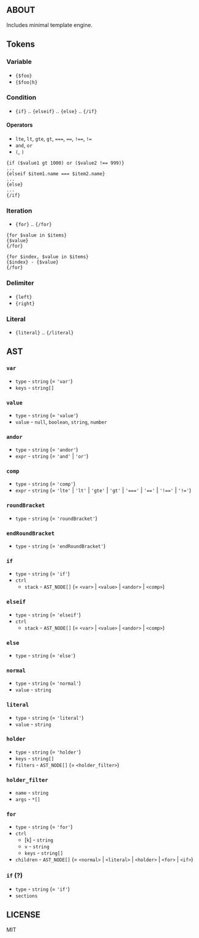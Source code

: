 ## ABOUT

Includes minimal template engine.


## Tokens


### Variable

- `{$foo}`
- `{$foo|h}`

### Condition

- `{if}` .. `{elseif}` .. `{else}` .. `{/if}`

#### Operators

- `lte`, `lt`, `gte`, `gt`, `===`, `==`, `!==`, `!=`
- `and`, `or`
- `(`, `)`

```
{if ($value1 gt 1000) or ($value2 !== 999)}
...
{elseif $item1.name === $item2.name}
...
{else}
...
{/if}
```

### Iteration

- `{for}` .. `{/for}`

```
{for $value in $items}
{$value}
{/for}
```

```
{for $index, $value in $items}
{$index} - {$value}
{/for}
```

### Delimiter

- `{left}`
- `{right}`

### Literal

- `{literal}` .. `{/literal}`


## AST

### `var`

- `type` - `string` (= `'var'`)
- `keys` - `string[]`

### `value`

- `type` - `string` (= `'value'`)
- `value` - `null`, `boolean`, `string`, `number`

### `andor`

- `type` - `string` (= `'andor'`)
- `expr` - `string` (= `'and'` | `'or'`)

### `comp`

- `type` - `string` (= `'comp'`)
- `expr` - `string` (= `'lte'` | `'lt'` | `'gte'` | `'gt'` | `'==='` | `'=='` | `'!=='` | `'!='`)

### `roundBracket`

- `type` - `string` (= `'roundBracket'`)

### `endRoundBracket`

- `type` - `string` (= `'endRoundBracket'`)

### `if`

- `type` - `string` (= `'if'`)
- `ctrl`
  - `stack` - `AST_NODE[]` (= `<var>` | `<value>` | `<andor>` | `<comp>`)

### `elseif`

- `type` - `string` (= `'elseif'`)
- `ctrl`
  - `stack` - `AST_NODE[]` (= `<var>` | `<value>` | `<andor>` | `<comp>`)

### `else`

- `type` - `string` (= `'else'`)

### `normal`

- `type` - `string` (= `'normal'`)
- `value` - `string`

### `literal`

- `type` - `string` (= `'literal'`)
- `value` - `string`

### `holder`

- `type` - `string` (= `'holder'`)
- `keys` - `string[]`
- `filters` - `AST_NODE[]` (= `<holder_filter>`)

### `holder_filter`

- `name` - `string`
- `args` - `*[]`

### `for`

- `type` - `string` (= `'for'`)
- `ctrl`
  - [`k`] - `string`
  - `v` - `string`
  - `keys` - `string[]`
- `children` - `AST_NODE[]` (= `<normal>` | `<literal>` | `<holder>` | `<for>` | `<if>`)

### `if` (?)

- `type` - `string` (= `'if'`)
- `sections`


## LICENSE

MIT
